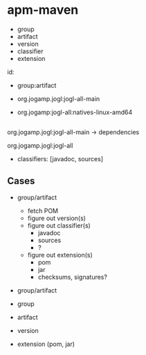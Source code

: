 # apm-maven

- group
- artifact
- version
- classifier
- extension

id:
- group:artifact


- org.jogamp.jogl:jogl-all-main

- org.jogamp:jogl-all:natives-linux-amd64


##

org.jogamp.jogl:jogl-all-main
-> dependencies


org.jogamp.jogl:jogl-all
- classifiers: [javadoc, sources]


## Cases

- group/artifact
  - fetch POM
  - figure out version(s)
  - figure out classifier(s)
      - javadoc
      - sources
      - ?
  - figure out extension(s)
    - pom
    - jar
    - checksums, signatures?




- group/artifact
- group
- artifact
- version
- extension (pom, jar)



